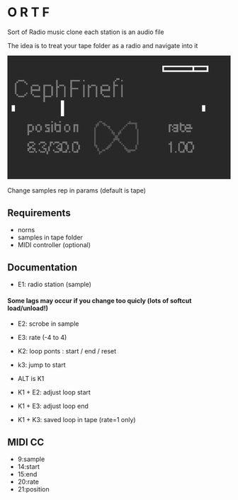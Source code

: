 # O R T F
Sort of Radio music clone
each station is an audio file

The idea is to treat your tape folder as a radio and navigate into it

![GitHub Logo](/ortf.png)

Change samples rep in params
(default is tape)

## Requirements
* norns
* samples in tape folder
* MIDI controller (optional)


## Documentation
* E1: radio station (sample)

#### Some lags may occur if you change too quicly (lots of softcut load/unload!)

* E2: scrobe in sample
* E3: rate (-4 to 4)

* K2: loop ponts : start / end / reset
* k3: jump to start

* ALT is K1
* K1 + E2: adjust loop start
* K1 + E3: adjust loop end
* K1 + K3: saved  loop in tape (rate=1 only)
 
## MIDI CC
* 9:sample
* 14:start
* 15:end
* 20:rate
* 21:position
